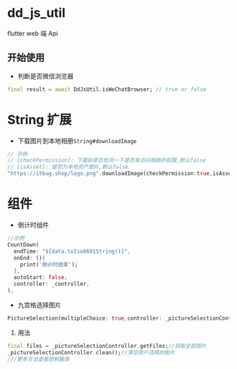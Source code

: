 # dd_js_util

flutter web 端 Api

## 开始使用

* 判断是否微信浏览器
```dart
final result = await DdJsUtil.isWeChatBrowser; // true or false
```

# String 扩展

* 下载图片到本地相册`String#downloadImage`

```dart
// 示例
// [checkPermission]: 下载前是否检测一下是否有访问相册的权限,默认false
// [isAsset]: 是否为本地资产图片,默认false
"https://itbug.shop/logo.png".downloadImage(checkPermission:true,isAsset:false);
```

# 组件

* 倒计时组件
```dart
//示例
CountDown(
  endTime: "${data.toIso8601String()}",
  onEnd: (){
    print('倒计时结束');
  },
  autoStart: false,
  controller: _controller,
),
```
* 九宫格选择图片

```dart
PictureSelection(multipleChoice: true,controller: _pictureSelectionController,),
```
1) 用法
```dart
final files = _pictureSelectionController.getFiles;//获取全部图片
_pictureSelectionController.clean();//清空用户选择的图片
///更多方法查看控制器类
```
